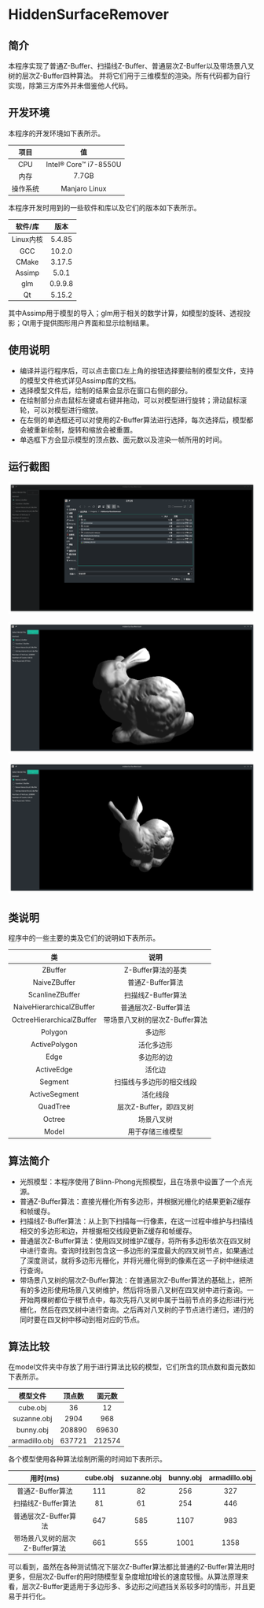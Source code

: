 # HiddenSurfaceRemover

## 简介

本程序实现了普通Z-Buffer、扫描线Z-Buffer、普通层次Z-Buffer以及带场景八叉树的层次Z-Buffer四种算法。
并将它们用于三维模型的渲染。所有代码都为自行实现，除第三方库外并未借鉴他人代码。

## 开发环境

本程序的开发环境如下表所示。

|项目|值|
|:---:|:---:|
|CPU|Intel® Core™ i7-8550U|
|内存|7.7GB|
|操作系统|Manjaro Linux|

本程序开发时用到的一些软件和库以及它们的版本如下表所示。

|软件/库|版本|
|:---:|:---:|
|Linux内核|5.4.85|
|GCC|10.2.0|
|CMake|3.17.5|
|Assimp|5.0.1|
|glm|0.9.9.8|
|Qt|5.15.2|

其中Assimp用于模型的导入；glm用于相关的数学计算，如模型的旋转、透视投影；Qt用于提供图形用户界面和显示绘制结果。

## 使用说明

- 编译并运行程序后，可以点击窗口左上角的按钮选择要绘制的模型文件，支持的模型文件格式详见Assimp库的文档。
- 选择模型文件后，绘制的结果会显示在窗口右侧的部分。
- 在绘制部分点击鼠标左键或右键并拖动，可以对模型进行旋转；滑动鼠标滚轮，可以对模型进行缩放。
- 在左侧的单选框还可以对使用的Z-Buffer算法进行选择，每次选择后，模型都会被重新绘制，旋转和缩放会被重置。
- 单选框下方会显示模型的顶点数、面元数以及渲染一帧所用的时间。

## 运行截图

![](screenshot/1.png "文件选择界面")

![](screenshot/2.png "主界面")

![](screenshot/3.png "旋转及缩放后的模型")

## 类说明

程序中的一些主要的类及它们的说明如下表所示。

|类|说明|
|:---:|:---:|
|ZBuffer|Z-Buffer算法的基类|
|NaiveZBuffer|普通Z-Buffer算法|
|ScanlineZBuffer|扫描线Z-Buffer算法|
|NaiveHierarchicalZBuffer|普通层次Z-Buffer算法|
|OctreeHierarchicalZBuffer|带场景八叉树的层次Z-Buffer算法|
|Polygon|多边形|
|ActivePolygon|活化多边形|
|Edge|多边形的边|
|ActiveEdge|活化边|
|Segment|扫描线与多边形的相交线段|
|ActiveSegment|活化线段|
|QuadTree|层次Z-Buffer，即四叉树|
|Octree|场景八叉树|
|Model|用于存储三维模型|

## 算法简介

- 光照模型：本程序使用了Blinn-Phong光照模型，且在场景中设置了一个点光源。
- 普通Z-Buffer算法：直接光栅化所有多边形，并根据光栅化的结果更新Z缓存和帧缓存。
- 扫描线Z-Buffer算法：从上到下扫描每一行像素，在这一过程中维护与扫描线相交的多边形和边，并根据相交线段更新Z缓存和帧缓存。
- 普通层次Z-Buffer算法：使用四叉树维护Z缓存，将所有多边形依次在四叉树中进行查询。查询时找到包含这一多边形的深度最大的四叉树节点，如果通过了深度测试，就将多边形光栅化，并将光栅化得到的像素在这一子树中继续进行查询。
- 带场景八叉树的层次Z-Buffer算法：在普通层次Z-Buffer算法的基础上，把所有的多边形使用场景八叉树维护，然后将场景八叉树在四叉树中进行查询。一开始两棵树都位于根节点中，每次先将八叉树中属于当前节点的多边形进行光栅化，然后在四叉树中进行查询。之后再对八叉树的子节点进行递归，递归的同时要在四叉树中移动到相对应的节点。

## 算法比较

在model文件夹中存放了用于进行算法比较的模型，它们所含的顶点数和面元数如下表所示。

|模型文件|顶点数|面元数|
|:---:|:---:|:---:|
|cube.obj|36|12|
|suzanne.obj|2904|968|
|bunny.obj|208890|69630|
|armadillo.obj|637721|212574|

各个模型使用各种算法绘制所需的时间如下表所示。

|用时(ms)|cube.obj|suzanne.obj|bunny.obj|armadillo.obj|
|:---:|:---:|:---:|:---:|:---:|
|普通Z-Buffer算法|111|82|256|327|
|扫描线Z-Buffer算法|81|61|254|446|
|普通层次Z-Buffer算法|647|585|1107|983|
|带场景八叉树的层次Z-Buffer算法|661|555|1001|1358|

可以看到，虽然在各种测试情况下层次Z-Buffer算法都比普通的Z-Buffer算法用时更多，但层次Z-Buffer的用时随模型复杂度增加增长的速度较慢。从算法原理来看，层次Z-Buffer更适用于多边形多、多边形之间遮挡关系较多时的情形，并且更易于并行化。